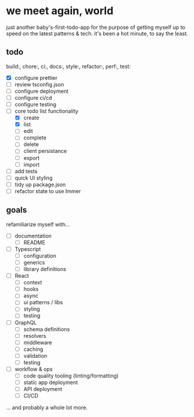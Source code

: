 # we meet again, world

just another baby's-first-todo-app for the purpose of getting myself up to speed on the latest patterns & tech. it's been a hot minute, to say the least.

## todo

build:, chore:, ci:, docs:, style:, refactor:, perf:, test:

- [x] configure prettier
- [ ] review tsconfig.json
- [ ] configure deployment
- [ ] configure ci/cd
- [ ] configure testing
- [ ] core todo list functionality
  - [x] create
  - [x] list
  - [ ] edit
  - [ ] complete
  - [ ] delete
  - [ ] client persistance
  - [ ] export
  - [ ] import
- [ ] add tests
- [ ] quick UI styling
- [ ] tidy up package.json
- [ ] refactor state to use Immer

## goals

refamiliarize myself with...

- [ ] documentation
  - [ ] README
- [ ] Typescript
  - [ ] configuration
  - [ ] generics
  - [ ] library definitions
- [ ] React
  - [ ] context
  - [ ] hooks
  - [ ] async
  - [ ] ui patterns / libs
  - [ ] styling
  - [ ] testing
- [ ] GraphQL
  - [ ] schema definitions
  - [ ] resolvers
  - [ ] middleware
  - [ ] caching
  - [ ] validation
  - [ ] testing
- [ ] workflow & ops
  - [ ] code quality tooling (linting/formatting)
  - [ ] static app deployment
  - [ ] API deployment
  - [ ] CI/CD

... and probably a whole lot more.
